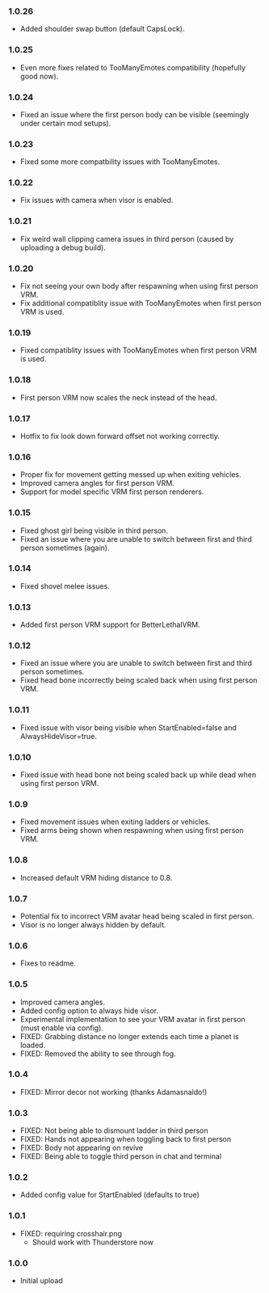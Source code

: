 ### 1.0.26
- Added shoulder swap button (default CapsLock).

### 1.0.25
- Even more fixes related to TooManyEmotes compatibility (hopefully good now).

### 1.0.24
- Fixed an issue where the first person body can be visible (seemingly under certain mod setups).

### 1.0.23
- Fixed some more compatbility issues with TooManyEmotes.

### 1.0.22
- Fix issues with camera when visor is enabled.

### 1.0.21
- Fix weird wall clipping camera issues in third person (caused by uploading a debug build).

### 1.0.20
- Fix not seeing your own body after respawning when using first person VRM.
- Fix additional compatiblity issue with TooManyEmotes when first person VRM is used.

### 1.0.19
- Fixed compatiblity issues with TooManyEmotes when first person VRM is used.

### 1.0.18
- First person VRM now scales the neck instead of the head.

### 1.0.17
- Hotfix to fix look down forward offset not working correctly.

### 1.0.16
- Proper fix for movement getting messed up when exiting vehicles.
- Improved camera angles for first person VRM.
- Support for model specific VRM first person renderers.

### 1.0.15
- Fixed ghost girl being visible in third person.
- Fixed an issue where you are unable to switch between first and third person sometimes (again).

### 1.0.14
- Fixed shovel melee issues.

### 1.0.13
- Added first person VRM support for BetterLethalVRM.

### 1.0.12
- Fixed an issue where you are unable to switch between first and third person sometimes.
- Fixed head bone incorrectly being scaled back when using first person VRM.

### 1.0.11
- Fixed issue with visor being visible when StartEnabled=false and AlwaysHideVisor=true.

### 1.0.10
- Fixed issue with head bone not being scaled back up while dead when using first person VRM.

### 1.0.9
- Fixed movement issues when exiting ladders or vehicles.
- Fixed arms being shown when respawning when using first person VRM.

### 1.0.8
- Increased default VRM hiding distance to 0.8.

### 1.0.7
- Potential fix to incorrect VRM avatar head being scaled in first person.
- Visor is no longer always hidden by default.

### 1.0.6
- Fixes to readme.

### 1.0.5
- Improved camera angles.
- Added config option to always hide visor.
- Experimental implementation to see your VRM avatar in first person (must enable via config).
- FIXED: Grabbing distance no longer extends each time a planet is loaded.
- FIXED: Removed the ability to see through fog.

### 1.0.4
- FIXED: Mirror decor not working (thanks Adamasnaldo!)

### 1.0.3
- FIXED: Not being able to dismount ladder in third person
- FIXED: Hands not appearing when toggling back to first person
- FIXED: Body not appearing on revive
- FIXED: Being able to toggle third person in chat and terminal

### 1.0.2
- Added config value for StartEnabled (defaults to true)

### 1.0.1
- FIXED: requiring crosshair.png
	- Should work with Thunderstore now

### 1.0.0
- Initial upload
